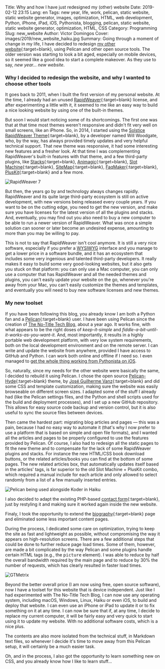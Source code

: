 Title: Why and how I have just redesigned my (other) website
Date: 2019-02-12 23:15
Lang: en
Tags: new year, life, work, pelican, static website, static website generator, images, optimization, HTML, web development, Python, iPhone, iPad, iOS, Pythonista, blogging, pelican, static website, static website generator, optimization, HTML, CSS
Category: Programming
Slug: new_website
Author: Victor Domingos
Cover: images/2019/new_website_haiku.jpg
Summary: Going through a moment of change in my life, I have decided to redesign [my other website](https://victordomingos.com/){:target=blank}, using Pelican and other open source tools. The older version was starting to look a bit aged, especially on mobile devices, so it seemed like a good idea to start a complete makeover. As they use to say, *new year... new website*.


### Why I decided to redesign the website, and why I wanted to choose other tools

It goes back to 2011, when I built the first version of my personal website. At the time, I already had an unused [RapidWeaver](https://www.realmacsoftware.com/rapidweaver/){:target=blank} license, and after experimenting a little with it, it seemed to me like an easy way to build a nice looking website by using one of the built-in themes. 

But soon I would start noticing some of its shortcomings. The first one was that at that time most themes weren't responsive and didn't fit very well on small screens, like an iPhone. So, in 2014, I started using the [Solstice RapidWeaver Theme](https://themeflood.com/solstice/){:target=blank}, by a developer named Will Woodgate, who, by the way, has always provided timely updates and very helpful technical support. That new theme was responsive, it had some interesting new features and a fresher look. At that time I was complementing RapidWeaver's built-in features with that theme, and a few third-party plugins, like [Stacks](https://yourhead.com/stacks/){:target=blank}, [Animagic](https://elixirgraphics.com/plugins/animagic){:target=blank}, [Slot Machine](https://docs.joeworkman.net/rapidweaver/stacks/slot-machine){:target=blank}, [SiteMap](http://www.yourhead.com/sitemap){:target=blank}, [FaqMaker](http://yourhead.com/faqmaker){:target=blank}, [PlusKit](http://yourhead.com/pluskit){:target=blank} and a few more.

![RapidWeaver 7]({static}/images/2019/rapidweaver7.jpg)

But then, the years go by and technology always changes rapidly. RapidWeaver and its quite large third-party ecosystem is still on active development, with new versions being released every couple years. If you want to be on the cutting edge, you need to get the new version, and make sure you have licenses for the latest version of all the plugins and stacks. And, eventually, you may find out you also need to buy a new computer to be able to run a newer version of RapidWeaver. What was once a simple solution can sooner or later become an undesired expense, amounting to more than you may be willing to pay.

This is not to say that RapidWeaver isn't cool anymore. It is still a very nice software, especially if you prefer a [WYSIWYG](https://en.wikipedia.org/wiki/WYSIWYG) interface and you manage to get a lower price in a software bundle, and it has an ecosystem that includes some very ingenious and talented third-party developers. It really makes it easy to build some very good-looking websites, but it also gets you stuck on that platform: you can only use a Mac computer, you can only use a computer that has RapidWeaver and all the needed themes and plugins, you can't easily update your website on the go, whenever you're away from your Mac, you can't easily customize the themes and templates, and eventually you will need to buy new software licenses and new themes.


### My new toolset

If you have been following this blog, you already know I am both a Python fan and a [Pelican](https://docs.getpelican.com/){:target=blank} user. I have been using Pelican since the creation of [The No-Title Tech Blog](https://no-title.victordomingos.com), about a year ago. It works fine, with what appears to be the right doses of *keep-it-simple* and *fiddle-a-bit-until-it-works-as-you-want-it*. And, most importantly, it results in a highly portable web development platform, with very low system requirements, both on the local development environment and on the remote server. I can write and update the website from anywhere, provided I have access to GitHub and Python. I can work both online and offline if I need so. I even managed to [get the whole thing working from Pythonista on iOS]({filename}/articles/2018/2018-07-01_how_i_use_python_to_blog_from_iphone.md). 

So, naturally, since my needs for the other website were basically the same, I decided to rebuild it using Pelican. I chose the open source [Pelican-Hyde](https://github.com/jvanz/pelican-hyde){:target=blank} theme, by [José Guilherme Vanz](https://jvanz.com){:target=blank} and did some CSS and template customization, making sure the website was easily browseable on different screen sizes. I adapted some of the stuff I already had (like the Pelican settings files, and the Python and shell scripts used for the build and deployment processes), and I set up a new GitHub repository. This allows for easy source code backup and version control, but it is also useful to sync the source files between devices.

Then came the hardest part: migrating blog articles and pages — this was a pain, because I had no easy way to automate it (that's why I now prefer to use a platform that is based on simple and open file formats), and I wanted all the articles and pages to be properly configured to use the features provided by Pelican. Of course, I also had to redesign all the static pages to fit the new theme and to compensate for the lack of some RapidWeaver plugins and stacks. For instance the new HTML/CSS book download buttons, or the related articles/books you can find at the bottom of some pages. The new related articles box, that automatically updates itself based in the articles' tags, is far superior to the old Slot Machine + PlusKit combo, which required a manual include for each article and only allowed to select randomly from a list of a few manually inserted entries.

![Pelican being used alongside Koder in Haiku]({static}/images/2019/pelican_koder_haiku.png)

I also decided to adapt the existing PHP-based [contact form](https://victordomingos.com/info/contactos.php){:target=blank}, just by restyling it and making sure it worked again inside the new website. 

Finaly, I took the opportunity to extend the [biography](https://victordomingos.com/info/biografia.html){:target=blank} page and eliminated some less important content pages.

During the process, I dedicated some care on optimization, trying to keep the site as fast and lightweight as possible, without compromising the way it appears on high-resolution screens. There are a few additional steps that could be done to further reduce page load times. Some of them, however, are made a bit complicated by the way Pelican and some plugins handle certain HTML tags (e.g., the <tt>picture</tt> element). I was able to reduce by half the overall bandwidth required by the main page and to reduce by 30% the number of requests, which has clearly resulted in faster load times.

![GTMetrix]({static}/images/2019/gtmetrix_optimization_history.png)


Beyond the better overall price (I am now using free, open source software), now I have a toolset for this website that is device independent. Just like I had experimented with The No-Title Tech Blog, I can now use any operating system, including macOS, Windows, Linux, Haiku or even iOS, to build and deploy that website. I can even use an iPhone or iPad to update it or to fix something on it at any time. I can now be sure that if, at any time, I decide to replace my current computer, it will be fairly easy and very quick to start using it to update my website. With no additional software costs, which is a nice plus.

The contents are also more isolated from the technical stuff, in Markdown text files, so whenever I decide it's time to move away from this Pelican setup, it will certainly be a much easier task.

Oh, and in the process, I also got the opportunity to learn something new on CSS, and you already know how I like to learn stuff...
